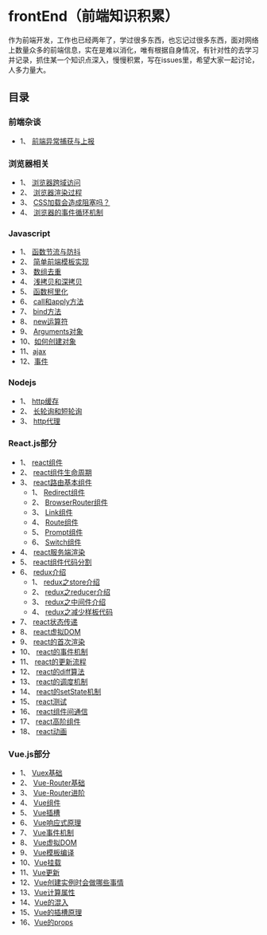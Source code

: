 # frontEnd（前端知识积累）
作为前端开发，工作也已经两年了，学过很多东西，也忘记过很多东西，面对网络上数量众多的前端信息，实在是难以消化，唯有根据自身情况，有针对性的去学习并记录，抓住某一个知识点深入，慢慢积累，写在issues里，希望大家一起讨论，人多力量大。
## 目录
### 前端杂谈
- 1、 [前端异常捕获与上报](https://github.com/andyChenAn/frontEnd/issues/3)
### 浏览器相关
- 1、 [浏览器跨域访问](https://github.com/andyChenAn/frontEnd/issues/1)
- 2、 [浏览器渲染过程](https://github.com/andyChenAn/frontEnd/issues/35)
- 3、 [CSS加载会造成阻塞吗？](https://github.com/andyChenAn/frontEnd/issues/36)
- 4、 [浏览器的事件循环机制](https://github.com/andyChenAn/frontEnd/issues/37)
### Javascript
- 1、 [函数节流与防抖](https://github.com/andyChenAn/frontEnd/issues/4)
- 2、 [简单前端模板实现](https://github.com/andyChenAn/frontEnd/issues/5)
- 3、 [数组去重](https://github.com/andyChenAn/frontEnd/issues/6)
- 4、 [浅拷贝和深拷贝](https://github.com/andyChenAn/frontEnd/issues/7)
- 5、 [函数柯里化](https://github.com/andyChenAn/frontEnd/issues/8)
- 6、 [call和apply方法](https://github.com/andyChenAn/frontEnd/issues/23)
- 7、 [bind方法](https://github.com/andyChenAn/frontEnd/issues/24)
- 8、 [new运算符](https://github.com/andyChenAn/frontEnd/issues/25)
- 9、 [Arguments对象](https://github.com/andyChenAn/frontEnd/issues/26)
- 10、[如何创建对象](https://github.com/andyChenAn/frontEnd/issues/27)
- 11、[ajax](https://github.com/andyChenAn/frontEnd/issues/39)
- 12、[事件](https://github.com/andyChenAn/frontEnd/issues/43)
### Nodejs
- 1、 [http缓存](https://github.com/andyChenAn/frontEnd/issues/2)
- 2、 [长轮询和短轮询](https://github.com/andyChenAn/frontEnd/issues/9)
- 3、 [http代理](https://github.com/andyChenAn/frontEnd/issues/10)
### React.js部分
- 1、 [react组件](https://github.com/andyChenAn/frontEnd/issues/11)
- 2、 [react组件生命周期](https://github.com/andyChenAn/frontEnd/issues/12)
- 3、 [react路由基本组件](https://github.com/andyChenAn/frontEnd/issues/13)
  - 1、 [Redirect组件](https://github.com/andyChenAn/frontEnd/issues/16)
  - 2、 [BrowserRouter组件](https://github.com/andyChenAn/frontEnd/issues/17)
  - 3、 [Link组件](https://github.com/andyChenAn/frontEnd/issues/18)
  - 4、 [Route组件](https://github.com/andyChenAn/frontEnd/issues/19)
  - 5、 [Prompt组件](https://github.com/andyChenAn/frontEnd/issues/20)
  - 6、 [Switch组件](https://github.com/andyChenAn/frontEnd/issues/21)
- 4、 [react服务端渲染](https://github.com/andyChenAn/frontEnd/issues/14)
- 5、 [react组件代码分割](https://github.com/andyChenAn/frontEnd/issues/15)
- 6、 [redux介绍](https://github.com/andyChenAn/frontEnd/issues/22)
  - 1、 [redux之store介绍](https://github.com/andyChenAn/frontEnd/issues/40)
  - 2、 [redux之reducer介绍](https://github.com/andyChenAn/frontEnd/issues/41)
  - 3、 [redux之中间件介绍](https://github.com/andyChenAn/frontEnd/issues/42)
  - 4、 [redux之减少样板代码](https://github.com/andyChenAn/frontEnd/issues/44)
- 7、 [react状态传递](https://github.com/andyChenAn/frontEnd/issues/28)
- 8、 [react虚拟DOM](https://github.com/andyChenAn/frontEnd/issues/29)
- 9、 [react的首次渲染](https://github.com/andyChenAn/frontEnd/issues/30)
- 10、 [react的事件机制](https://github.com/andyChenAn/frontEnd/issues/31)
- 11、 [react的更新流程](https://github.com/andyChenAn/frontEnd/issues/32)
- 12、 [react的diff算法](https://github.com/andyChenAn/frontEnd/issues/33)
- 13、 [react的调度机制](https://github.com/andyChenAn/frontEnd/issues/34)
- 14、 [react的setState机制](https://github.com/andyChenAn/frontEnd/issues/38)
- 15、 [react测试](https://github.com/andyChenAn/frontEnd/issues/45)
- 16、 [react组件间通信](https://github.com/andyChenAn/frontEnd/issues/46)
- 17、 [react高阶组件](https://github.com/andyChenAn/frontEnd/issues/47)
- 18、 [react动画](https://github.com/andyChenAn/frontEnd/issues/48)
### Vue.js部分
- 1、 [Vuex基础](https://github.com/andyChenAn/frontEnd/issues/49)
- 2、 [Vue-Router基础](https://github.com/andyChenAn/frontEnd/issues/50)
- 3、 [Vue-Router进阶](https://github.com/andyChenAn/frontEnd/issues/51)
- 4、 [Vue组件](https://github.com/andyChenAn/frontEnd/issues/52)
- 5、 [Vue插槽](https://github.com/andyChenAn/frontEnd/issues/53)
- 6、 [Vue响应式原理](https://github.com/andyChenAn/frontEnd/issues/54)
- 7、 [Vue事件机制](https://github.com/andyChenAn/frontEnd/issues/55)
- 8、 [Vue虚拟DOM](https://github.com/andyChenAn/frontEnd/issues/56)
- 9、 [Vue模板编译](https://github.com/andyChenAn/frontEnd/issues/57)
- 10、[Vue挂载](https://github.com/andyChenAn/frontEnd/issues/58)
- 11、[Vue更新](https://github.com/andyChenAn/frontEnd/issues/59)
- 12、[Vue创建实例时会做哪些事情](https://github.com/andyChenAn/frontEnd/issues/60)
- 13、[Vue计算属性](https://github.com/andyChenAn/frontEnd/issues/61)
- 14、[Vue的混入](https://github.com/andyChenAn/frontEnd/issues/62)
- 15、[Vue的插槽原理](https://github.com/andyChenAn/frontEnd/issues/63)
- 16、[Vue的props](https://github.com/andyChenAn/frontEnd/issues/64)